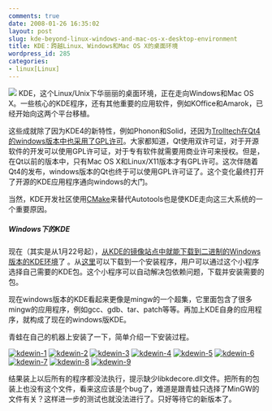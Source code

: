 ```yaml
---
comments: true
date: 2008-01-26 16:35:02
layout: post
slug: kde-beyond-linux-windows-and-mac-os-x-desktop-environment
title: KDE：跨越Linux、Windows和Mac OS X的桌面环境
wordpress_id: 285
categories:
- linux[Linux]
---
```


![](http://pic.yupoo.com/gfrog/855075025a63/odu22jqq.jpg) KDE，这个Linux/Unix下华丽丽的桌面环境，正在走向Windows和Mac OS X。一些核心的KDE程序，还有其他重要的应用软件，例如KOffice和Amarok，已经开始向这两个平台移植。

 

这些成就除了因为KDE4的新特性，例如Phonon和Solid，还因为[Trolltech在Qt4的windows版本中也采用了GPL许可](http://trolltech.com/products/qt/licenses/licensing/opensource)。大家都知道，Qt使用双许可证，对于开源软件的开发可以使用GPL许可证，对于专有软件就需要用商业许可来授权。但是，在Qt以前的版本中，只有Mac OS X和Linux/X11版本才有GPL许可。这次伴随着Qt4的发布，windows版本的Qt也终于可以使用GPL许可证了。这个变化最终打开了开源的KDE应用程序通向windows的大门。

 

当然，KDE开发社区使用[CMake](http://www.cmake.org/HTML/Index.html)来替代Autotools也是使KDE走向这三大系统的一个重要原因。

 

##### **Windows下的KDE**

 

现在（其实是从1月22号起），[从KDE的镜像站点中就能下载到二进制的Windows版本的KDE环境](http://windows.kde.org/news.php#itemKDEmirrorsavailableandnewsnapshotrelease)了 。从[这里](http://download.cegit.de/kde-windows/installer/kdewin-installer-gui-latest.exe)可以下载到一个安装程序，用户可以通过这个小程序选择自己需要的KDE包。这个小程序可以自动解决包依赖问题，下载并安装需要的包。

 

现在windows版本的KDE看起来更像是mingw的一个超集，它里面包含了很多mingw的应用程序，例如gcc、gdb、tar、patch等等。再加上KDE自身的应用程序，就构成了现在的windows版KDE。

 

青蛙在自己的机器上安装了一下，简单介绍一下安装过程。

 

[![kdewin-1](http://pic.yupoo.com/gfrog/03228502519b/medium.jpg)](http://www.yupoo.com/photos/view?id=ff80808117c46cc20117c489d7d20583) [![kdewin-2](http://pic.yupoo.com/gfrog/6026550251a0/medium.jpg)](http://www.yupoo.com/photos/view?id=ff80808117c46cc20117c489ee170585) [![kdewin-3](http://pic.yupoo.com/gfrog/8888050251a2/medium.jpg)](http://www.yupoo.com/photos/view?id=ff80808117c46c760117c489f3cc055c) [![kdewin-4](http://pic.yupoo.com/gfrog/4605450251a4/medium.jpg)](http://www.yupoo.com/photos/view?id=ff80808117c46c190117c48a16be038d) [![kdewin-5](http://pic.yupoo.com/gfrog/8885050251a7/medium.jpg)](http://www.yupoo.com/photos/view?id=ff80808117c46c2a0117c48a07d60542) [![kdewin-6](http://pic.yupoo.com/gfrog/3916650251ae/medium.jpg)](http://www.yupoo.com/photos/view?id=ff80808117c46cc20117c48a2044058a) [![kdewin-7](http://pic.yupoo.com/gfrog/7352550251b3/medium.jpg)](http://www.yupoo.com/photos/view?id=ff80808117c46cc20117c48a36c9058c) [![kdewin-8](http://pic.yupoo.com/gfrog/237275025197/medium.jpg)](http://www.yupoo.com/photos/view?id=ff80808117c46bd70117c489e353027e) [![kdewin-9](http://pic.yupoo.com/gfrog/752965025b96/medium.jpg)](http://www.yupoo.com/photos/view?id=ff80808117c46b110117c4b0f7691015)

 

结果装上以后所有的程序都没法执行，提示缺少libkdecore.dll文件。把所有的包装上也没有这个文件，看来这应该是个bug了，难道是跟青蛙只选择了MinGW的文件有关？这样进一步的测试也就没法进行了。只好等待它的新版本了。
